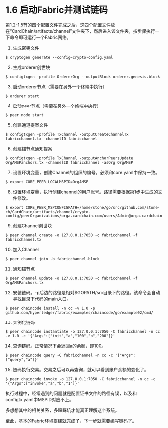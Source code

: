 # 1.6 启动Fabric并测试链码

第1.2-1.5节的四个配置文件完成之后，这四个配置文件放在“CardChain/artifacts/channel”文件夹下，然后进入该文件夹，按步骤执行一下命令即可运行一个Fabric网络。

1. 生成密钥文件
```
$ cryptogen generate --config=crypto-config.yaml
```

2. 生成orderer创世块
```
$ configtxgen -profile OrdererOrg --outputBlock orderer.genesis.block
```

3. 启动orderer节点（需要在另外一个终端中执行）
```
$ orderer start
```

4. 启动peer节点（需要在另外一个终端中执行）
```
$ peer node start
```

5. 创建通道提案文件
```
$ configtxgen -profile TxChannel -outputCreateChannelTx fabricchannel.tx -channelID fabricchannel
```

6. 创建锚节点通知提案
```
$ configtxgen -profile TxChannel -outputAnchorPeersUpdate OrgAMSPanchors.tx -channelID fabricchannel -asOrg OrgAMSP
```

7. 设置环境变量，创建Channel的组织的编号。必须和core.yaml中保持一致。
```
$ export CORE_PEER_LOCALMSPID=OrgAMSP
```

8. 设置环境变量，执行创建channel的用户账号。路径需要根据第1步中生成的文件修改。
```
$ export CORE_PEER_MSPCONFIGPATH=/home/stone/go/src/github.com/stone-ch/CardChain/artifacts/channel/crypto-config/peerOrganizations/orga.cardchain.com/users/Admin@orga.cardchain.com/msp
```

9. 创建Channel创世块
```
$ peer channel create -o 127.0.0.1:7050 -c fabricchannel -f fabricchannel.tx
```

10. 加入Channel
```
$ peer channel join -b fabricchannel.block
```

11. 通知锚节点
```
$ peer channel update -o 127.0.0.1:7050 -c fabricchannel -f OrgAMSPanchors.tx
```

12. 安装链码。-p后边的路径是相对$GOPATH/src目录下的路径。该命令会自动寻找目录下代码的main入口。
```
$ peer chaincode install -n cc -v 1.0 -p github.com/hyperledger/fabric/examples/chaincode/go/example02/cmd/
```

13. 实例化链码
```
$ peer chaincode instantiate -o 127.0.0.1:7050 -C fabricchannel -n cc -v 1.0 -c '{"Args":["init","a","100","b","200"]}'
```

14. 查询链码。正常情况下会返回a的余额，即100。
```
$ peer chaincode query -C fabricchannel -n cc -c '{"Args":["query","a"]}'
```

15. 链码执行交易。交易之后可以再查询，就可以看到账户余额的变化了。
```
$ peer chaincode invoke -o 127.0.0.1:7050 -C fabricchannel -n cc -c '{"Args":["invoke","a","b","1"]}'
```

执行过程中，经常遇到的问题就是配置证书文件的路径有误，以及和configtx.yaml中MSPID对应不上。

多想想其中的相关关系，多踩踩坑才能真正理解这个系统。

至此，基本的Fabric环境搭建就完成了，下一步就需要编写链码了。
